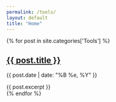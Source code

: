 ```yaml
---
permalink: /tools/
layout: default
title: "Home"
---
```



<div class="posts">
  {% for post in site.categories['Tools'] %}
      <h2>
          <a href="{{ site.baseurl }}{{ post.url }}">{{ post.title }}</a>
      </h2>
      <div>
        <p class="post_date">{{ post.date | date: "%B %e, %Y" }}</p>
      </div>
      <div class="entry">
        {{ post.excerpt }}
      </div>
  {% endfor %}
</div>